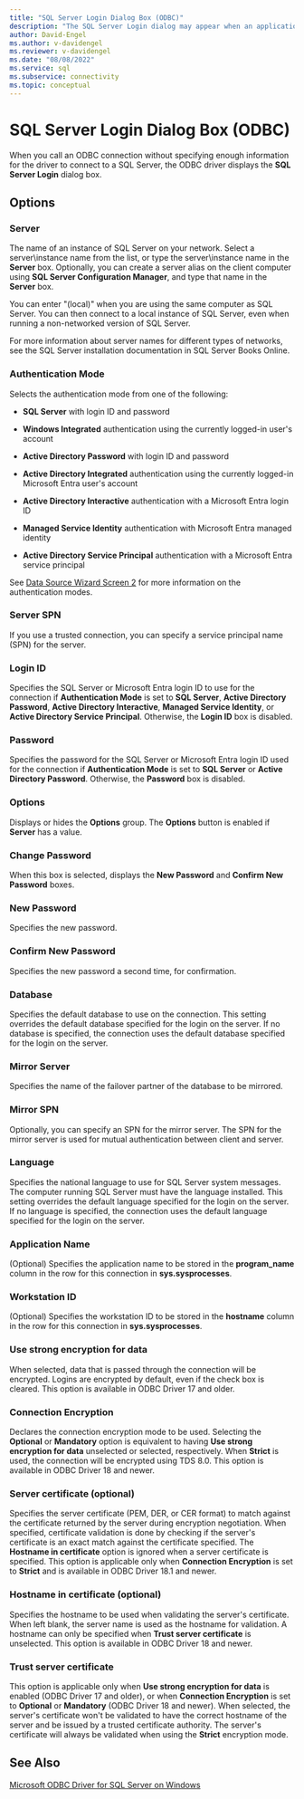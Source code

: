 ```yaml
---
title: "SQL Server Login Dialog Box (ODBC)"
description: "The SQL Server Login dialog may appear when an application makes an ODBC connection without specifying enough information to connect to the database."
author: David-Engel
ms.author: v-davidengel
ms.reviewer: v-davidengel
ms.date: "08/08/2022"
ms.service: sql
ms.subservice: connectivity
ms.topic: conceptual
---
```

# SQL Server Login Dialog Box (ODBC)

When you call an ODBC connection without specifying enough information for the driver to connect to a SQL Server, the ODBC driver displays the **SQL Server Login** dialog box.

## Options

### Server

The name of an instance of SQL Server on your network. Select a server\instance name from the list, or type the server\instance name in the **Server** box. Optionally, you can create a server alias on the client computer using **SQL Server Configuration Manager**, and type that name in the **Server** box.

You can enter "(local)" when you are using the same computer as SQL Server. You can then connect to a local instance of SQL Server, even when running a non-networked version of SQL Server.

For more information about server names for different types of networks, see the SQL Server installation documentation in SQL Server Books Online.

### Authentication Mode

Selects the authentication mode from one of the following:
- **SQL Server** with login ID and password
- **Windows Integrated** authentication using the currently logged-in user's account
- **Active Directory Password** with login ID and password
- **Active Directory Integrated** authentication using the currently logged-in Microsoft Entra user's account

- **Active Directory Interactive** authentication with a Microsoft Entra login ID

- **Managed Service Identity** authentication with Microsoft Entra managed identity

- **Active Directory Service Principal** authentication with a Microsoft Entra service principal


See [Data Source Wizard Screen 2](../../../connect/odbc/windows/dsn-wizard-2.md) for more information on the authentication modes.

### Server SPN

If you use a trusted connection, you can specify a service principal name (SPN) for the server.

### Login ID

Specifies the SQL Server or Microsoft Entra login ID to use for the connection if **Authentication Mode** is set to **SQL Server**, **Active Directory Password**, **Active Directory Interactive**, **Managed Service Identity**, or **Active Directory Service Principal**. Otherwise, the **Login ID** box is disabled.

### Password

Specifies the password for the SQL Server or Microsoft Entra login ID used for the connection if **Authentication Mode** is set to **SQL Server** or **Active Directory Password**. Otherwise, the **Password** box is disabled.

### Options

Displays or hides the **Options** group. The **Options** button is enabled if **Server** has a value.

### Change Password

When this box is selected, displays the **New Password** and **Confirm New Password** boxes.

### New Password

Specifies the new password.

### Confirm New Password

Specifies the new password a second time, for confirmation.

### Database

Specifies the default database to use on the connection. This setting overrides the default database specified for the login on the server. If no database is specified, the connection uses the default database specified for the login on the server.

### Mirror Server

Specifies the name of the failover partner of the database to be mirrored.

### Mirror SPN

Optionally, you can specify an SPN for the mirror server. The SPN for the mirror server is used for mutual authentication between client and server.

### Language

Specifies the national language to use for SQL Server system messages. The computer running SQL Server must have the language installed. This setting overrides the default language specified for the login on the server. If no language is specified, the connection uses the default language specified for the login on the server.

### Application Name

(Optional) Specifies the application name to be stored in the **program_name** column in the row for this connection in **sys.sysprocesses**.

### Workstation ID

(Optional) Specifies the workstation ID to be stored in the **hostname** column in the row for this connection in **sys.sysprocesses**.

### Use strong encryption for data

When selected, data that is passed through the connection will be encrypted. Logins are encrypted by default, even if the check box is cleared. This option is available in ODBC Driver 17 and older.

### Connection Encryption

Declares the connection encryption mode to be used. Selecting the **Optional** or **Mandatory** option is equivalent to having **Use strong encryption for data** unselected or selected, respectively. When **Strict** is used, the connection will be encrypted using TDS 8.0. This option is available in ODBC Driver 18 and newer.

### Server certificate (optional)

Specifies the server certificate (PEM, DER, or CER format) to match against the certificate returned by the server during encryption negotiation. When specified, certificate validation is done by checking if the server's certificate is an exact match against the certificate specified. The **Hostname in certificate** option is ignored when a server certificate is specified. This option is applicable only when **Connection Encryption** is set to **Strict** and is available in ODBC Driver 18.1 and newer.

### Hostname in certificate (optional)

Specifies the hostname to be used when validating the server's certificate. When left blank, the server name is used as the hostname for validation. A hostname can only be specified when **Trust server certificate** is unselected. This option is available in ODBC Driver 18 and newer.

### Trust server certificate

This option is applicable only when **Use strong encryption for data** is enabled (ODBC Driver 17 and older), or when **Connection Encryption** is set to **Optional** or **Mandatory** (ODBC Driver 18 and newer). When selected, the server's certificate won't be validated to have the correct hostname of the server and be issued by a trusted certificate authority. The server's certificate will always be validated when using the **Strict** encryption mode.

## See Also

[Microsoft ODBC Driver for SQL Server on Windows](../../../connect/odbc/windows/microsoft-odbc-driver-for-sql-server-on-windows.md)
